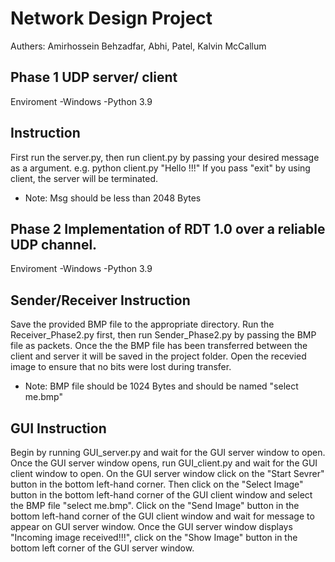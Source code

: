 # Network Design Project

Authers: Amirhossein Behzadfar, Abhi, Patel, Kalvin McCallum

Phase 1
UDP server/ client
---------------------------------------------------------------------
Enviroment 
  -Windows
  -Python 3.9


Instruction
----------------------------------------------------------------------
  First run the server.py, then run client.py by passing your desired message as a argument. e.g. python client.py "Hello !!!"
  If you pass "exit" by using client, the server will be terminated. 
  * Note: Msg should be less than 2048 Bytes 

Phase 2
Implementation of RDT 1.0 over a reliable UDP channel. 
---------------------------------------------------------------------
Enviroment 
  -Windows
  -Python 3.9


Sender/Receiver Instruction
----------------------------------------------------------------------
  Save the provided BMP file to the appropriate directory.
  Run the Receiver_Phase2.py first, then run Sender_Phase2.py by passing the BMP file as packets. 
  Once the the BMP file has been transferred between the client and server it will be saved in the project folder.
  Open the recevied image to ensure that no bits were lost during transfer.
  * Note: BMP file should be 1024 Bytes and should be named "select me.bmp"

GUI Instruction
----------------------------------------------------------------------
  Begin by running GUI_server.py and wait for the GUI server window to open.
  Once the GUI server window opens, run GUI_client.py and wait for the GUI client window to open.
  On the GUI server window click on the "Start Sevrer" button in the bottom left-hand corner.
  Then click on the "Select Image" button in the bottom left-hand corner of the GUI client window and select the BMP file "select me.bmp".
  Click on the "Send Image" button in the bottom left-hand corner of the GUI client window and wait for message to appear on GUI server window.
  Once the GUI server window displays "Incoming image received!!!", click on the "Show Image" button in the bottom left corner of the GUI server window.
